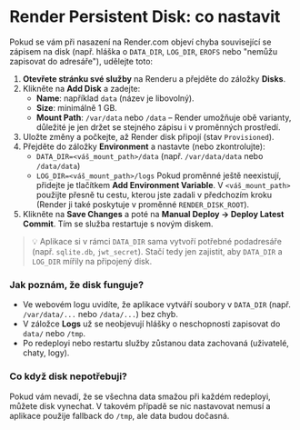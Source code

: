 # Render Persistent Disk: co nastavit

Pokud se vám při nasazení na Render.com objeví chyba související se zápisem na disk (např. hláška o `DATA_DIR`, `LOG_DIR`, `EROFS` nebo "nemůžu zapisovat do adresáře"), udělejte toto:

1. **Otevřete stránku své služby** na Renderu a přejděte do záložky **Disks**.
2. Klikněte na **Add Disk** a zadejte:
   - **Name**: například `data` (název je libovolný).
   - **Size**: minimálně 1 GB.
   - **Mount Path**: `/var/data` nebo `/data` – Render umožňuje obě varianty, důležité je jen držet se stejného zápisu i v proměnných prostředí.
3. Uložte změny a počkejte, až Render disk připojí (stav `Provisioned`).
4. Přejděte do záložky **Environment** a nastavte (nebo zkontrolujte):
   - `DATA_DIR=<váš_mount_path>/data` (např. `/var/data/data` nebo `/data/data`)
   - `LOG_DIR=<váš_mount_path>/logs`
   Pokud proměnné ještě neexistují, přidejte je tlačítkem **Add Environment Variable**. V `<váš_mount_path>` použijte přesně tu cestu, kterou jste zadali v předchozím kroku (Render ji také poskytuje v proměnné `RENDER_DISK_ROOT`).
5. Klikněte na **Save Changes** a poté na **Manual Deploy → Deploy Latest Commit**. Tím se služba restartuje s novým diskem.

> 💡 Aplikace si v rámci `DATA_DIR` sama vytvoří potřebné podadresáře (např. `sqlite.db`, `jwt_secret`). Stačí tedy jen zajistit, aby `DATA_DIR` a `LOG_DIR` mířily na připojený disk.

### Jak poznám, že disk funguje?
- Ve webovém logu uvidíte, že aplikace vytváří soubory v `DATA_DIR` (např. `/var/data/...` nebo `/data/...`) bez chyb.
- V záložce **Logs** už se neobjevují hlášky o neschopnosti zapisovat do `data/` nebo `/tmp`.
- Po redeployi nebo restartu služby zůstanou data zachovaná (uživatelé, chaty, logy).

### Co když disk nepotřebuji?
Pokud vám nevadí, že se všechna data smažou při každém redeployi, můžete disk vynechat. V takovém případě se nic nastavovat nemusí a aplikace použije fallback do `/tmp`, ale data budou dočasná.
